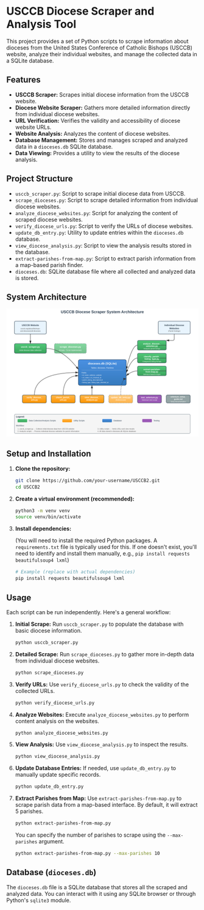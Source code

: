 # USCCB Diocese Scraper and Analysis Tool

This project provides a set of Python scripts to scrape information about dioceses from the United States Conference of Catholic Bishops (USCCB) website, analyze their individual websites, and manage the collected data in a SQLite database.

## Features

- **USCCB Scraper:** Scrapes initial diocese information from the USCCB website.
- **Diocese Website Scraper:** Gathers more detailed information directly from individual diocese websites.
- **URL Verification:** Verifies the validity and accessibility of diocese website URLs.
- **Website Analysis:** Analyzes the content of diocese websites.
- **Database Management:** Stores and manages scraped and analyzed data in a `dioceses.db` SQLite database.
- **Data Viewing:** Provides a utility to view the results of the diocese analysis.

## Project Structure

- `usccb_scraper.py`: Script to scrape initial diocese data from USCCB.
- `scrape_dioceses.py`: Script to scrape detailed information from individual diocese websites.
- `analyze_diocese_websites.py`: Script for analyzing the content of scraped diocese websites.
- `verify_diocese_urls.py`: Script to verify the URLs of diocese websites.
- `update_db_entry.py`: Utility to update entries within the `dioceses.db` database.
- `view_diocese_analysis.py`: Script to view the analysis results stored in the database.
- `extract-parishes-from-map.py`: Script to extract parish information from a map-based parish finder.
- `dioceses.db`: SQLite database file where all collected and analyzed data is stored.

## System Architecture

![USCCB Diocese Scraper Architecture](./docs/architecture-diagram.svg)


## Setup and Installation

1.  **Clone the repository:**

    ```bash
    git clone https://github.com/your-username/USCCB2.git
    cd USCCB2
    ```

2.  **Create a virtual environment (recommended):**

    ```bash
    python3 -m venv venv
    source venv/bin/activate
    ```

3.  **Install dependencies:**

    (You will need to install the required Python packages. A `requirements.txt` file is typically used for this. If one doesn't exist, you'll need to identify and install them manually, e.g., `pip install requests beautifulsoup4 lxml`) 

    ```bash
    # Example (replace with actual dependencies)
    pip install requests beautifulsoup4 lxml
    ```

## Usage

Each script can be run independently. Here's a general workflow:

1.  **Initial Scrape:** Run `usccb_scraper.py` to populate the database with basic diocese information.

    ```bash
    python usccb_scraper.py
    ```

2.  **Detailed Scrape:** Run `scrape_dioceses.py` to gather more in-depth data from individual diocese websites.

    ```bash
    python scrape_dioceses.py
    ```

3.  **Verify URLs:** Use `verify_diocese_urls.py` to check the validity of the collected URLs.

    ```bash
    python verify_diocese_urls.py
    ```

4.  **Analyze Websites:** Execute `analyze_diocese_websites.py` to perform content analysis on the websites.

    ```bash
    python analyze_diocese_websites.py
    ```

5.  **View Analysis:** Use `view_diocese_analysis.py` to inspect the results.

    ```bash
    python view_diocese_analysis.py
    ```

6.  **Update Database Entries:** If needed, use `update_db_entry.py` to manually update specific records.

    ```bash
    python update_db_entry.py
    ```

7.  **Extract Parishes from Map:** Use `extract-parishes-from-map.py` to scrape parish data from a map-based interface. By default, it will extract 5 parishes.

    ```bash
    python extract-parishes-from-map.py
    ```

    You can specify the number of parishes to scrape using the `--max-parishes` argument.

    ```bash
    python extract-parishes-from-map.py --max-parishes 10
    ```

## Database (`dioceses.db`)

The `dioceses.db` file is a SQLite database that stores all the scraped and analyzed data. You can interact with it using any SQLite browser or through Python's `sqlite3` module.